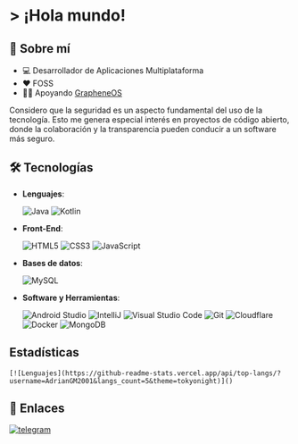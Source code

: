 # > ¡Hola mundo!
## 🚀 Sobre mí
- 💻 Desarrollador de Aplicaciones Multiplataforma
- ♥️ FOSS
- 💪🏻 Apoyando [GrapheneOS](https://grapheneos.org/)

Considero que la seguridad es un aspecto fundamental del uso de la tecnología. Esto me genera especial interés en proyectos de código abierto, donde la colaboración y la transparencia pueden conducir a un software más seguro.
## 🛠️ Tecnologías
- **Lenguajes**:

    ![Java](https://img.shields.io/badge/Java-f89820.svg?style=for-the-badge&logo=java&logoColor=white)
    ![Kotlin](https://img.shields.io/badge/Kotlin-7F52FF.svg?style=for-the-badge&logo=kotlin&logoColor=white)

- **Front-End**:

   ![HTML5](https://img.shields.io/badge/HTML5%20-%23E34F26.svg?style=for-the-badge&logo=html5&logoColor=white)
   ![CSS3](https://img.shields.io/badge/CSS%20-%231572B6.svg?style=for-the-badge&logo=css3&logoColor=white)
   ![JavaScript](https://img.shields.io/badge/JavaScript%20-%23F7DF1E.svg?style=for-the-badge&logo=javascript&logoColor=black)

- **Bases de datos**:

   ![MySQL](https://img.shields.io/badge/MySQL-AAA.svg?style=for-the-badge&logo=MySQL&logoColor=black)

- **Software y Herramientas**:

    ![Android Studio](https://img.shields.io/badge/Android%20Studio-34a853.svg?style=for-the-badge&logo=androidstudio&logoColor=white)
    ![IntelliJ](https://img.shields.io/badge/IntelliJ%20IDEA-%23000000.svg?style=for-the-badge&logo=intellijidea&logoColor=white)
    ![Visual Studio Code](https://img.shields.io/badge/Visual%20Studio%20Code-1f9cf0.svg?style=for-the-badge&logo=visualstudiocode&logoColor=white)
    ![Git](https://img.shields.io/badge/Git-f1502f.svg?style=for-the-badge&logo=git&logoColor=white)
    ![Cloudflare](https://img.shields.io/badge/Cloudflare-F38020?style=for-the-badge&logo=Cloudflare&logoColor=white)
    ![Docker](https://img.shields.io/badge/docker-%230db7ed.svg?style=for-the-badge&logo=docker&logoColor=white)
    ![MongoDB](https://img.shields.io/badge/MongoDB-%234ea94b.svg?style=for-the-badge&logo=mongodb&logoColor=white)

## Estadísticas
    [![Lenguajes](https://github-readme-stats.vercel.app/api/top-langs/?username=AdrianGM2001&langs_count=5&theme=tokyonight)]()
    
## 🔗 Enlaces
[![telegram](https://img.shields.io/badge/telegram-27A7E7?style=for-the-badge&logo=telegram&logoColor=white)](https://t.me/adriangm29)

